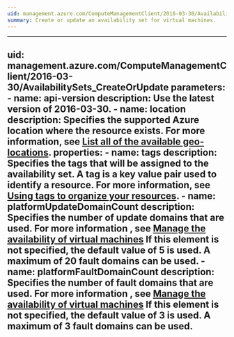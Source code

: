 ```yaml
---
uid: management.azure.com/ComputeManagementClient/2016-03-30/AvailabilitySets_CreateOrUpdate
summary: Create or update an availability set for virtual machines.
---
```


---
uid: management.azure.com/ComputeManagementClient/2016-03-30/AvailabilitySets_CreateOrUpdate
parameters:
    - name: api-version
      description: Use the latest version of 2016-03-30.
    - name: location
      description: Specifies the supported Azure location where the resource exists. For more information, see [List all of the available geo-locations](../../api-ref/resources/subscriptions.json#Subscriptions_ListLocations).
    properties:
        - name: tags
          description: Specifies the tags that will be assigned to the availability set. A tag is a key value pair used to identify a resource. For more information, see [Using tags to organize your resources](https://azure.microsoft.com/en-us/documentation/articles/resource-group-using-tags/).
        - name: platformUpdateDomainCount
          description: Specifies the number of update domains that are used. For more information , see [Manage the availability of virtual machines](https://azure.microsoft.com/en-us/documentation/articles/virtual-machines-windows-manage-availability/) If this element is not specified, the default value of 5 is used. A maximum of 20 fault domains can be used.
        - name: platformFaultDomainCount
          description: Specifies the number of fault domains that are used. For more information , see [Manage the availability of virtual machines](https://azure.microsoft.com/en-us/documentation/articles/virtual-machines-windows-manage-availability/) If this element is not specified, the default value of 3 is used. A maximum of 3 fault domains can be used.
---

